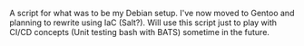 A script for what was to be my Debian setup. I've now moved to Gentoo and planning to rewrite using IaC (Salt?). Will use this script just to play with CI/CD concepts (Unit testing bash with BATS) sometime in the future.
